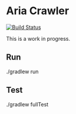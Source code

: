 # Aria Crawler
[![Build Status](https://travis-ci.org/guilhermedelemos/aria-crawler.svg?branch=master)](https://travis-ci.org/guilhermedelemos/aria-crawler)

This is a work in progress.

## Run
./gradlew run

## Test
./gradlew fullTest
